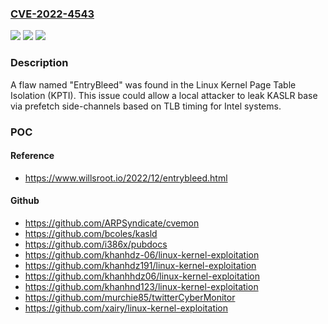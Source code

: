 ### [CVE-2022-4543](https://cve.mitre.org/cgi-bin/cvename.cgi?name=CVE-2022-4543)
![](https://img.shields.io/static/v1?label=Product&message=Linux%20kernel&color=blue)
![](https://img.shields.io/static/v1?label=Version&message=%3D%20all%20versions%20&color=brighgreen)
![](https://img.shields.io/static/v1?label=Vulnerability&message=CWE-200&color=brighgreen)

### Description

A flaw named "EntryBleed" was found in the Linux Kernel Page Table Isolation (KPTI). This issue could allow a local attacker to leak KASLR base via prefetch side-channels based on TLB timing for Intel systems.

### POC

#### Reference
- https://www.willsroot.io/2022/12/entrybleed.html

#### Github
- https://github.com/ARPSyndicate/cvemon
- https://github.com/bcoles/kasld
- https://github.com/i386x/pubdocs
- https://github.com/khanhdz-06/linux-kernel-exploitation
- https://github.com/khanhdz191/linux-kernel-exploitation
- https://github.com/khanhhdz06/linux-kernel-exploitation
- https://github.com/khanhnd123/linux-kernel-exploitation
- https://github.com/murchie85/twitterCyberMonitor
- https://github.com/xairy/linux-kernel-exploitation

